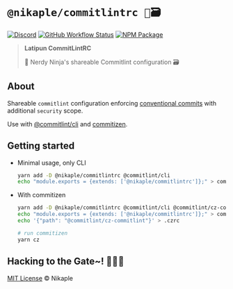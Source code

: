 # `@nikaple/commitlintrc 🥷🗃`

[![Discord][discord-image]][discord-url]
[![GitHub Workflow Status][workflow-image]][workflow-url]
[![NPM Package][npm-image]][npm-url]

> **Latipun CommitLintRC**
>
> 🥷 Nerdy Ninja's shareable Commitlint configuration 🗃

## About

Shareable `commitlint` configuration enforcing [conventional commits](https://conventionalcommits.org/) with additional `security` scope.

Use with [@commitlint/cli](https://npm.im/@commitlint/cli) and [commitizen](https://npm.im/commitizen).

## Getting started

- Minimal usage, only CLI

  ```sh
  yarn add -D @nikaple/commitlintrc @commitlint/cli
  echo "module.exports = {extends: ['@nikaple/commitlintrc']};" > commitlint.config.js
  ```

- With commitizen

  ```sh
  yarn add -D @nikaple/commitlintrc @commitlint/cli @commitlint/cz-commitlint commitizen inquirer
  echo "module.exports = {extends: ['@nikaple/commitlintrc']};" > commitlint.config.js
  echo '{"path": "@commitlint/cz-commitlint"}' > .czrc

  # run commitizen
  yarn cz
  ```

## Hacking to the Gate~! 🧑‍💻🎶

[MIT License][license-url] © Nikaple

<!-- Variables -->

[discord-image]: https://img.shields.io/discord/758271814153011201?label=Developers%20Indonesia&logo=discord&style=flat-square
[discord-url]: https://discord.gg/njSj2Nq "Chat and discuss at Developers Indonesia"
[workflow-image]: https://img.shields.io/github/workflow/status/nikaple/library/%E2%9A%99%F0%9F%9A%80?label=CI%2FCD&logo=github-actions&style=flat-square
[workflow-url]: https://github.com/nikaple/library/actions "GitHub Actions"
[npm-image]: https://img.shields.io/npm/v/@nikaple/commitlintrc?label=package&logo=npm&style=flat-square
[npm-url]: https://npmjs.org/package/@nikaple/commitlintrc "@nikaple/commitlintrc on NPM"
[license-url]: https://github.com/nikaple/library/blob/main/license "MIT License"
